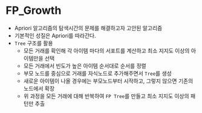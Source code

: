 # FP_Growth

-   Apriori 알고리즘의 탐색시간의 문제를 해결하고자 고안된 알고리즘
-   기본적인 성질은 Apriori를 따라간다.
-   `Tree` 구조를 활용
    -   모든 거래를 확인해 각 아이템 마다의 서포트를 계산하고 최소 지지도 이상의 아이템만을 선택
    -   모든 거래에서 빈도가 높은 아이템 순서대로 순서를 정렬
    -   부모 노드를 중심으로 거래를 자식노드로 추가해주면서 `Tree`를 생성
    -   새로운 아이템이 나올 경우에는 부모노드부터 시작하고, 그렇지 않으면 기존의 노드에서 확장
    -   위 과정을 모든 거래에 대해 반복하여 `FP Tree`를 만들고 최소 지지도 이상의 패턴만 추출
